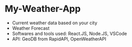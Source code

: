 # My-Weather-App
- Current weather data based on your city
- Weather Forecast
- Softwares and tools used: React.JS, Node.JS, VSCode
- API: GeoDB from RapidAPI, OpenWeatherAPI


